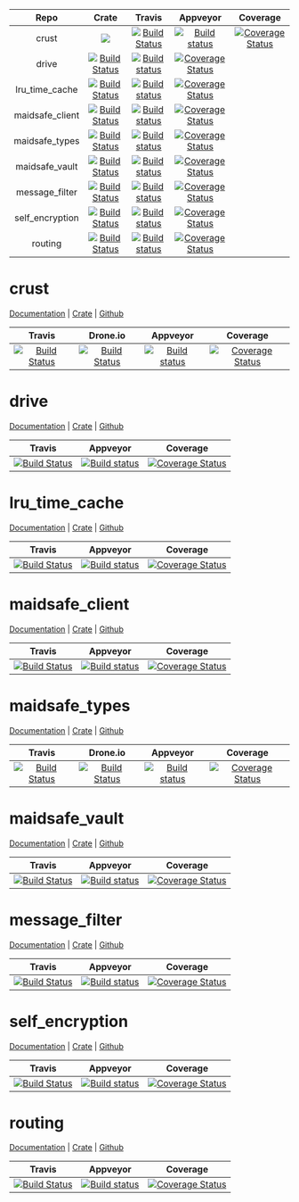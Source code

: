 |Repo|Crate|Travis|Appveyor|Coverage|
|:------:|:-------:|:-------:|:------:|:------:|
|crust|[![](http://meritbadge.herokuapp.com/crust)](https://crates.io/crates/crust)|[![Build Status](https://travis-ci.org/dirvine/crust.svg?branch=master)](https://travis-ci.org/dirvine/crust)|[![Build status](https://ci.appveyor.com/api/projects/status/7bl67hscnfljxxt3?svg=true)](https://ci.appveyor.com/project/dirvine/crust)|[![Coverage Status](https://coveralls.io/repos/dirvine/crust/badge.svg)](https://coveralls.io/r/dirvine/crust)|
|drive|[![Build Status](https://travis-ci.org/dirvine/drive.svg?branch=master)](https://travis-ci.org/dirvine/drive)|[![Build status](https://ci.appveyor.com/api/projects/status/jsuo65sa631h0kav?svg=true)](https://ci.appveyor.com/project/dirvine/drive)|[![Coverage Status](https://coveralls.io/repos/dirvine/drive/badge.svg)](https://coveralls.io/r/dirvine/drive)|
|lru_time_cache|[![Build Status](https://travis-ci.org/dirvine/lru_time_cache.svg?branch=master)](https://travis-ci.org/dirvine/lru_time_cache)|[![Build status](https://ci.appveyor.com/api/projects/status/jsuo65sa631h0kav?svg=true)](https://ci.appveyor.com/project/dirvine/lru_time_cache)|[![Coverage Status](https://coveralls.io/repos/dirvine/lru_time_cache/badge.svg)](https://coveralls.io/r/dirvine/lru_time_cache)|
|maidsafe_client|[![Build Status](https://travis-ci.org/dirvine/maidsafe_client.svg?branch=master)](https://travis-ci.org/dirvine/maidsafe_client)|[![Build status](https://ci.appveyor.com/api/projects/status/kp7liadkt0uwm7fs?svg=true)](https://ci.appveyor.com/project/dirvine/maidsafe-client)|[![Coverage Status](https://coveralls.io/repos/dirvine/maidsafe_client/badge.svg?branch=master)](https://coveralls.io/r/dirvine/maidsafe_client?branch=master)|
|maidsafe_types|[![Build Status](https://travis-ci.org/dirvine/maidsafe_types.svg?branch=master)](https://travis-ci.org/dirvine/maidsafe_types)|[![Build status](https://ci.appveyor.com/api/projects/status/jsuo65sa631h0kav?svg=true)](https://ci.appveyor.com/project/dirvine/maidsafe-types)|[![Coverage Status](https://coveralls.io/repos/dirvine/maidsafe_types/badge.svg)](https://coveralls.io/r/dirvine/maidsafe_types)|
|maidsafe_vault|[![Build Status](https://travis-ci.org/dirvine/maidsafe_vault.svg?branch=master)](https://travis-ci.org/dirvine/maidsafe_vault) | [![Build status](https://ci.appveyor.com/api/projects/status/qglf0d3o28mxid6k?svg=true)](https://ci.appveyor.com/project/dirvine/maidsafe-vault-hyyvf) |[![Coverage Status](https://coveralls.io/repos/dirvine/maidsafe_vault/badge.svg)](https://coveralls.io/r/dirvine/maidsafe_vault)|
|message_filter|[![Build Status](https://travis-ci.org/dirvine/message_filter.svg?branch=master)](https://travis-ci.org/dirvine/message_filter)|[![Build status](https://ci.appveyor.com/api/projects/status/jsuo65sa631h0kav?svg=true)](https://ci.appveyor.com/project/dirvine/message_filter)|[![Coverage Status](https://coveralls.io/repos/dirvine/message_filter/badge.svg)](https://coveralls.io/r/dirvine/message_filter)|
|self_encryption|[![Build Status](https://travis-ci.org/dirvine/self_encryption.svg?branch=master)](https://travis-ci.org/dirvine/self_encryption)|[![Build status](https://ci.appveyor.com/api/projects/status/qveqoe45n56atlk7?svg=true)](https://ci.appveyor.com/project/dirvine/self-encryption) | [![Coverage Status](https://coveralls.io/repos/dirvine/self_encryption/badge.svg?branch=master)](https://coveralls.io/r/dirvine/self_encryption?branch=master)|
|routing|[![Build Status](https://travis-ci.org/dirvine/routing.svg?branch=master)](https://travis-ci.org/dirvine/routing)|[![Build status](https://ci.appveyor.com/api/projects/status/ni7c20e9aux3g01i?svg=true)](https://ci.appveyor.com/project/dirvine/routing)|[![Coverage Status](https://coveralls.io/repos/dirvine/routing/badge.svg?branch=master)](https://coveralls.io/r/dirvine/routing?branch=master)|

# crust
[Documentation](http://dirvine.github.io/crust/crust/) | [Crate](https://crates.io/crates/crust/) | [Github](https://github.com/dirvine/crust)

|Travis| Drone.io|Appveyor|Coverage|
|:------:|:-------:|:-------:|:------:|
|[![Build Status](https://travis-ci.org/dirvine/crust.svg?branch=master)](https://travis-ci.org/dirvine/crust)|[![Build Status](https://drone.io/github.com/dirvine/crust/status.png)](https://drone.io/github.com/dirvine/crust/latest)|[![Build status](https://ci.appveyor.com/api/projects/status/7bl67hscnfljxxt3?svg=true)](https://ci.appveyor.com/project/dirvine/crust)|[![Coverage Status](https://coveralls.io/repos/dirvine/crust/badge.svg)](https://coveralls.io/r/dirvine/crust)|
# drive 
[Documentation](http://dirvine.github.io/drive/) | [Crate](https://crates.io/crates/drive/) | [Github](https://github.com/dirvine/drive)

|Travis|Appveyor|Coverage|
|:------:|:-------:|:-------:|
[![Build Status](https://travis-ci.org/dirvine/drive.svg?branch=master)](https://travis-ci.org/dirvine/drive)|[![Build status](https://ci.appveyor.com/api/projects/status/jsuo65sa631h0kav?svg=true)](https://ci.appveyor.com/project/dirvine/drive)|[![Coverage Status](https://coveralls.io/repos/dirvine/drive/badge.svg)](https://coveralls.io/r/dirvine/drive)|
# lru_time_cache 
[Documentation](http://dirvine.github.io/lru_time_cache/) | [Crate](https://crates.io/crates/lru_time_cache/) | [Github](https://github.com/dirvine/lru_time_cache)

|Travis|Appveyor|Coverage|
|:------:|:-------:|:-------:|
|[![Build Status](https://travis-ci.org/dirvine/lru_time_cache.svg?branch=master)](https://travis-ci.org/dirvine/lru_time_cache)|[![Build status](https://ci.appveyor.com/api/projects/status/jsuo65sa631h0kav?svg=true)](https://ci.appveyor.com/project/dirvine/lru_time_cache)|[![Coverage Status](https://coveralls.io/repos/dirvine/lru_time_cache/badge.svg)](https://coveralls.io/r/dirvine/lru_time_cache)|
# maidsafe_client
[Documentation](http://dirvine.github.io/maidsafe_client/) | [Crate](https://crates.io/crates/maidsafe_client/) | [Github](https://github.com/dirvine/maidsafe_client)

|Travis|Appveyor|Coverage|
|:------:|:-------:|:-------:|
|[![Build Status](https://travis-ci.org/dirvine/maidsafe_client.svg?branch=master)](https://travis-ci.org/dirvine/maidsafe_client)|[![Build status](https://ci.appveyor.com/api/projects/status/kp7liadkt0uwm7fs?svg=true)](https://ci.appveyor.com/project/dirvine/maidsafe-client)|[![Coverage Status](https://coveralls.io/repos/dirvine/maidsafe_client/badge.svg?branch=master)](https://coveralls.io/r/dirvine/maidsafe_client?branch=master)|
# maidsafe_types
[Documentation](http://dirvine.github.io/maidsafe_types/) | [Crate](https://crates.io/crates/maidsafe_types/) | [Github](https://github.com/dirvine/maidsafe_types)

|Travis|Drone.io|Appveyor|Coverage|
|:------:|:-------:|:-------:|:-------:|
|[![Build Status](https://travis-ci.org/dirvine/maidsafe_types.svg?branch=master)](https://travis-ci.org/dirvine/maidsafe_types)|[![Build Status](https://drone.io/github.com/dirvine/maidsafe_types/status.png)](https://drone.io/github.com/dirvine/maidsafe_types/latest)|[![Build status](https://ci.appveyor.com/api/projects/status/jsuo65sa631h0kav?svg=true)](https://ci.appveyor.com/project/dirvine/maidsafe-types)|[![Coverage Status](https://coveralls.io/repos/dirvine/maidsafe_types/badge.svg)](https://coveralls.io/r/dirvine/maidsafe_types)|
# maidsafe_vault
[Documentation](http://dirvine.github.io/maidsafe_vault/) | [Crate](https://crates.io/crates/maidsafe_vault/) | [Github](https://github.com/dirvine/maidsafe_vault)

|Travis|Appveyor|Coverage|
|:------:|:-------:|:-------:|
|[![Build Status](https://travis-ci.org/dirvine/maidsafe_vault.svg?branch=master)](https://travis-ci.org/dirvine/maidsafe_vault) | [![Build status](https://ci.appveyor.com/api/projects/status/qglf0d3o28mxid6k?svg=true)](https://ci.appveyor.com/project/dirvine/maidsafe-vault-hyyvf) |[![Coverage Status](https://coveralls.io/repos/dirvine/maidsafe_vault/badge.svg)](https://coveralls.io/r/dirvine/maidsafe_vault)|
# message_filter 
[Documentation](http://dirvine.github.io/message_filter/) | [Crate](https://crates.io/crates/message_filter/) | [Github](https://github.com/dirvine/message_filter)

|Travis|Appveyor|Coverage|
|:------:|:-------:|:-------:|
|[![Build Status](https://travis-ci.org/dirvine/message_filter.svg?branch=master)](https://travis-ci.org/dirvine/message_filter)|[![Build status](https://ci.appveyor.com/api/projects/status/jsuo65sa631h0kav?svg=true)](https://ci.appveyor.com/project/dirvine/message_filter)|[![Coverage Status](https://coveralls.io/repos/dirvine/message_filter/badge.svg)](https://coveralls.io/r/dirvine/message_filter)|
# self_encryption
[Documentation](http://dirvine.github.io/self_encryption/self_encryption/) | [Crate](https://crates.io/crates/self_encryption/) | [Github](https://github.com/dirvine/self_encryption)

|Travis|Appveyor|Coverage|
|:------:|:-------:|:-------:|
|[![Build Status](https://travis-ci.org/dirvine/self_encryption.svg?branch=master)](https://travis-ci.org/dirvine/self_encryption)|[![Build status](https://ci.appveyor.com/api/projects/status/qveqoe45n56atlk7?svg=true)](https://ci.appveyor.com/project/dirvine/self-encryption) | [![Coverage Status](https://coveralls.io/repos/dirvine/self_encryption/badge.svg?branch=master)](https://coveralls.io/r/dirvine/self_encryption?branch=master)|
# routing
[Documentation](http://dirvine.github.io/routing/routing/) | [Crate](https://crates.io/crates/routing/) | [Github](https://github.com/dirvine/routing)

|Travis|Appveyor|Coverage|
|:------:|:-------:|:-------:|
|[![Build Status](https://travis-ci.org/dirvine/routing.svg?branch=master)](https://travis-ci.org/dirvine/routing)|[![Build status](https://ci.appveyor.com/api/projects/status/ni7c20e9aux3g01i?svg=true)](https://ci.appveyor.com/project/dirvine/routing)|[![Coverage Status](https://coveralls.io/repos/dirvine/routing/badge.svg?branch=master)](https://coveralls.io/r/dirvine/routing?branch=master)|
